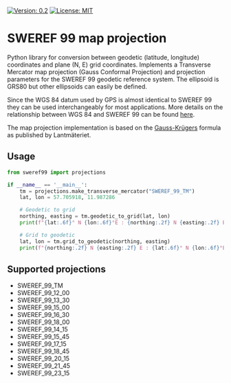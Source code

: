 [![Version: 0.2](https://img.shields.io/badge/Version-0.2-blue)]()
[![License: MIT](https://img.shields.io/badge/License-MIT-yellow.svg)](https://opensource.org/licenses/MIT)

# SWEREF 99 map projection

Python library for conversion between geodetic (latitude, longitude) coordinates and plane (N, E) grid coordinates.
Implements a Transverse Mercator map projection (Gauss Conformal Projection) and projection parameters for the SWEREF 99
geodetic reference system. The ellipsoid is GRS80 but other ellipsoids can easily be defined.

Since the WGS 84 datum used by GPS is almost identical to SWEREF 99 they can be used interchangeably for most
applications. More details on the relationship between WGS 84 and SWEREF 99 can be found 
[here](https://www.lantmateriet.se/sv/Kartor-och-geografisk-information/gps-geodesi-och-swepos/Referenssystem/Tredimensionella-system/SWEREF-99/).

The map projection implementation is based on the [Gauss-Krügers](https://www.lantmateriet.se/sv/Kartor-och-geografisk-information/gps-geodesi-och-swepos/Om-geodesi/Formelsamling/)
formula as published by Lantmäteriet.

## Usage

```python
from sweref99 import projections

if __name__ == '__main__':
    tm = projections.make_transverse_mercator("SWEREF_99_TM")
    lat, lon = 57.705918, 11.987286

    # Geodetic to grid
    northing, easting = tm.geodetic_to_grid(lat, lon)
    print(f"{lat:.6f}° N {lon:.6f}°E : {northing:.2f} N {easting:.2f} E")

    # Grid to geodetic
    lat, lon = tm.grid_to_geodetic(northing, easting)
    print(f"{northing:.2f} N {easting:.2f} E : {lat:.6f}° N {lon:.6f}°E")
``` 

## Supported projections 

 * SWEREF_99_TM
 * SWEREF_99_12_00
 * SWEREF_99_13_30
 * SWEREF_99_15_00
 * SWEREF_99_16_30
 * SWEREF_99_18_00
 * SWEREF_99_14_15
 * SWEREF_99_15_45
 * SWEREF_99_17_15
 * SWEREF_99_18_45
 * SWEREF_99_20_15
 * SWEREF_99_21_45
 * SWEREF_99_23_15
 
